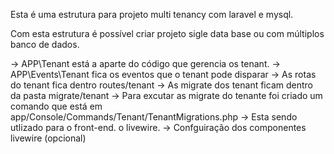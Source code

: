 Esta é uma estrutura para projeto multi tenancy com laravel e mysql.

Com esta estrutura é possível criar projeto sigle data base ou com múltiplos banco de dados.

-&gt; APP\Tenant está a aparte do código que gerencia os tenant.
-&gt; APP\Events\Tenant fica os eventos que o tenant pode disparar
-&gt; As rotas do tenant fica dentro routes/tenant
-&gt; As migrate dos tenant ficam dentro da pasta migrate/tenant
-&gt; Para excutar as migrate do tenante foi criado um comando que está em app/Console/Commands/Tenant/TenantMigrations.php
-&gt; Esta sendo utlizado para o front-end. o livewire.
-&gt; Confguiração dos componentes livewire (opcional)
